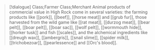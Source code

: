 >[!dialogue] Class;Farmer Class;Merchant
Animal products of commercial value in High Rock come in several varieties: the farming products like [[pork]], [[beef]], [[horse meat]] and [[grub fur]], those harvested from the wild game like [[rat meat]], [[durzog meat]], [[bear pelt]], [[boar pelt]], [[boar sac]], [[wolf pelt]], [[wormmouth hide]], [[horker tusk]] and fish [[scales]], and the alchemical ingredients like [[dreugh wax]], [[ambergris]], [[snail slime]], [[spider milk]], [[trichobezoar]], [[pearlessence]] and [[Orc's blood]].